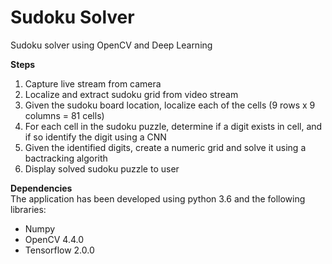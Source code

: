 # Sudoku Solver

Sudoku solver using OpenCV and Deep Learning


**Steps**
1. Capture live stream from camera
2. Localize and extract sudoku grid from video stream
3. Given the sudoku board location, localize each of the cells (9 rows x 9 columns = 81 cells)
4. For each cell in the sudoku puzzle, determine if a digit exists in cell, and if so identify the digit using a CNN
5. Given the identified digits, create a numeric grid and solve it using a bactracking algorith
6. Display solved sudoku puzzle to user

**Dependencies** <br>
The application has been developed using python 3.6 and the following libraries:
- Numpy
- OpenCV 4.4.0
- Tensorflow 2.0.0





